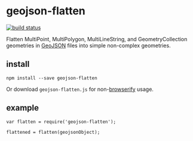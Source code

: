 # geojson-flatten

[![build status](https://secure.travis-ci.org/mapbox/geojson-flatten.svg)](http://travis-ci.org/mapbox/geojson-flatten)

Flatten MultiPoint, MultiPolygon, MultiLineString, and GeometryCollection
geometries in [GeoJSON](http://geojson.org/) files into simple non-complex
geometries.

## install

    npm install --save geojson-flatten

Or download `geojson-flatten.js` for non-[browserify](http://browserify.org/) usage.

## example

```
var flatten = require('geojson-flatten');

flattened = flatten(geojsonObject);
```
